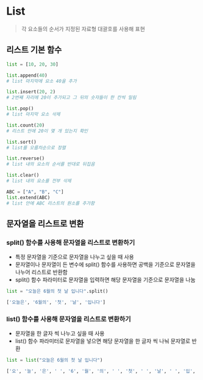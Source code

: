 # List

> 각 요소들의 순서가 지정된 자료형
대괄호를 사용해 표현
> 

## 리스트 기본 함수

```python
list = [10, 20, 30]

list.append(40)
# list 마지막에 요소 40을 추가

list.insert(20, 2)
# 2번째 자리에 20이 추가되고 그 뒤의 숫자들이 한 칸씩 밀림

list.pop()
# list 마지막 요소 삭제

list.count(20)
# 리스트 안에 20이 몇 개 있는지 확인

list.sort()
# list를 오름차순으로 정렬

list.reverse()
# list 내의 요소의 순서를 반대로 뒤집음

list.clear()
# list 내의 요소를 전부 삭제

ABC = ["A", "B", "C"]
list.extend(ABC)
# list 안에 ABC 리스트의 원소를 추가함
```

## 문자열을 리스트로 변환

### split() 함수를 사용해 문자열을 리스트로 변환하기

- 특정 문자열을 기준으로 문자열을 나누고 싶을 때 사용
- 문자열이나 문자열이 든 변수에 split() 함수를 사용하면 공백을 기준으로 문자열을 나누어 리스트로 반환함
- split() 함수 파라미터로 문자열을 입력하면 해당 문자열을 기준으로 문자열을 나눔

```python
list = "오늘은 6월의 첫 날 입니다".split()

['오늘은', '6월의', '첫', '날', '입니다']
```

### list() 함수를 사용해 문자열을 리스트로 변환하기

- 문자열을 한 글자 씩 나누고 싶을 때 사용
- list() 함수 파라미터로 문자열을 넣으면 해당 문자열을 한 글자 씩 나눠 문자열로 반환

```python
list = list("오늘은 6월의 첫 날 입니다")

['오', '늘', '은', ' ', '6', '월', '의', ' ', '첫', ' ', '날', ' ', '입', '니', '다']
```
